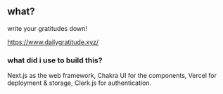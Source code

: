 
## what?

write your gratitudes down! 

https://www.dailygratitude.xyz/

### what did i use to build this? 

Next.js as the web framework, Chakra UI for the components, Vercel for deployment & storage, Clerk.js for authentication.
